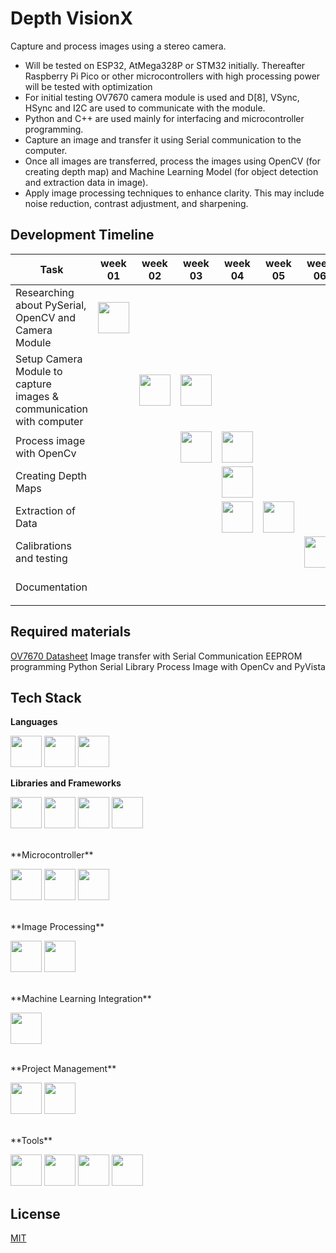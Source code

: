 # Depth VisionX

Capture and process images using a stereo camera.

- Will be tested on ESP32, AtMega328P or STM32 initially. Thereafter Raspberry Pi Pico or other microcontrollers with high processing power will be tested with optimization
- For initial testing OV7670 camera module is used and D[8], VSync, HSync and I2C are used to communicate with the module.
- Python and C++ are used mainly for interfacing and microcontroller programming.
- Capture an image and transfer it using Serial communication to the computer.
- Once all images are transferred, process the images using OpenCV (for creating depth map) and Machine Learning Model (for object detection and extraction data in image).
- Apply image processing techniques to enhance clarity. This may include noise reduction, contrast adjustment, and sharpening.

## Development Timeline

| Task                                                                                  | week 01                   | week 02                   | week 03                   | week 04                   | week 05                   | week 06                   | week 07                   | week 08                   | 
| ------------------------------------------------------------------------------------- | ------------------------- | ------------------------- | ------------------------- | ------------------------- | ------------------------- | ------------------------- | ------------------------- | ------------------------- |
| Researching about PySerial, OpenCV and Camera Module |<img height="50" src="https://github.com/TharushaDinujaya/Depth-VisionX/blob/main/assets/arrow.png">| | | | | | | |
| Setup Camera Module to capture images & communication with computer| |<img height="50" src="https://github.com/TharushaDinujaya/Depth-VisionX/blob/main/assets/arrow.png">|<img height="50" src="https://github.com/TharushaDinujaya/Depth-VisionX/blob/main/assets/arrow.png">| | | | |
| Process image with OpenCv | | |<img height="50" src="https://github.com/TharushaDinujaya/Depth-VisionX/blob/main/assets/arrow.png">|<img height="50" src="https://github.com/TharushaDinujaya/Depth-VisionX/blob/main/assets/arrow.png">| | | |
| Creating Depth Maps | | | |<img height="50" src="https://github.com/TharushaDinujaya/Depth-VisionX/blob/main/assets/arrow.png">| | | |
| Extraction of Data | | | |<img height="50" src="https://github.com/TharushaDinujaya/Depth-VisionX/blob/main/assets/arrow.png">|<img height="50" src="https://github.com/TharushaDinujaya/Depth-VisionX/blob/main/assets/arrow.png">| | |
| Calibrations and testing | | | | | |<img height="50" src="https://github.com/TharushaDinujaya/Depth-VisionX/blob/main/assets/arrow.png">| |
| Documentation | | | | | | |<img height="50" src="https://github.com/TharushaDinujaya/Depth-VisionX/blob/main/assets/arrow.png">|

## Required materials

[OV7670 Datasheet](https://www.electronicscomp.com/datasheet/ov7670-sensor-datasheet.pdf)
Image transfer with Serial Communication
EEPROM programming
Python Serial Library
Process Image with OpenCv and PyVista

## Tech Stack
**Languages**
<br/>
<p aplign="center">
<img height="50" src="https://github.com/TharushaDinujaya/Depth-VisionX/blob/main/assets/c.png">
<img height="50" src="https://github.com/TharushaDinujaya/Depth-VisionX/blob/main/assets/cpp.png">
<img height="50" src="https://github.com/TharushaDinujaya/Depth-VisionX/blob/main/assets/python.png">
</p>

**Libraries and Frameworks**
<br/>
<p aplign="center">
<img height="50" src="https://github.com/TharushaDinujaya/Depth-VisionX/blob/main/assets/arduino.png">
<img height="50" src="https://github.com/TharushaDinujaya/Depth-VisionX/blob/main/assets/matplotlib.png">
<img height="50" src="https://github.com/TharushaDinujaya/Depth-VisionX/blob/main/assets/numpy.png">
<img height="50" src="https://github.com/TharushaDinujaya/Depth-VisionX/blob/main/assets/pyserial.png">
</p>

<br/>
**Microcontroller** 
<p aplign="center">
<img height="50" src="https://github.com/TharushaDinujaya/Depth-VisionX/blob/main/assets/avr.png">
<img height="50" src="https://github.com/TharushaDinujaya/Depth-VisionX/blob/main/assets/espressif.png">
<img height="50" src="https://github.com/TharushaDinujaya/Depth-VisionX/blob/main/assets/raspberrypi.png">
</p>

<br/>
**Image Processing** 
<p aplign="center">
<img height="50" src="https://github.com/TharushaDinujaya/Depth-VisionX/blob/main/assets/opencv.png">
<img height="50" src="https://github.com/TharushaDinujaya/Depth-VisionX/blob/main/assets/pyvista.png">
</p>

<br/>
**Machine Learning Integration** 
<p aplign="center">
<img height="50" src="https://github.com/TharushaDinujaya/Depth-VisionX/blob/main/assets/tensorflow.png">
</p>

<br/>
**Project Management**  
<p aplign="center">
<img height="50" src="https://github.com/TharushaDinujaya/Depth-VisionX/blob/main/assets/git.png">
<img height="50" src="https://github.com/TharushaDinujaya/Depth-VisionX/blob/main/assets/github.png">
</p>

<br/>
**Tools**
<p aplign="center">
<img height="50" src="https://github.com/TharushaDinujaya/Depth-VisionX/blob/main/assets/jupyter.png">
<img height="50" src="https://github.com/TharushaDinujaya/Depth-VisionX/blob/main/assets/conda.png">
<img height="50" src="https://github.com/TharushaDinujaya/Depth-VisionX/blob/main/assets/pycharm.png">
<img height="50" src="https://github.com/TharushaDinujaya/Depth-VisionX/blob/main/assets/vscode.png">
</p>

## License

[MIT](https://choosealicense.com/licenses/mit/)
